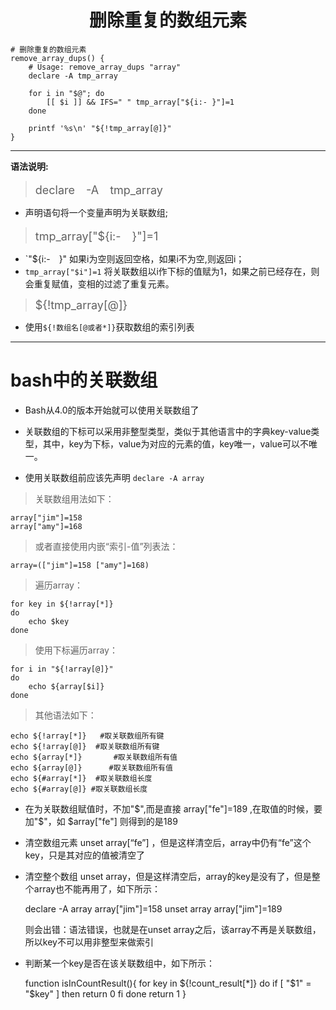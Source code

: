 # <font face="楷体"><center>删除重复的数组元素</center></font> #

    # 删除重复的数组元素
	remove_array_dups() {
	    # Usage: remove_array_dups "array"
	    declare -A tmp_array
	
	    for i in "$@"; do
	        [[ $i ]] && IFS=" " tmp_array["${i:- }"]=1
	    done
	
	    printf '%s\n' "${!tmp_array[@]}"
	}
<tr></tr>
<tr></tr>
<tr></tr>
<tr></tr>
<tr></tr>


----------   

**语法说明:**


> <font size=4>declare　-A　tmp_array</font>

- 声明语句将一个变量声明为关联数组;


> <font size=4>tmp_array["${i:-　}"]=1</font>

- `"${i:-　}" 如果i为空则返回空格，如果i不为空,则返回i；
- `tmp_array["$i"]=1` 将关联数组以i作下标的值赋为1，如果之前已经存在，则会重复赋值，变相的过滤了重复元素。


> <font size=4>${!tmp_array[@]}</font>

- 使用`${!数组名[@或者*]}`获取数组的索引列表

---------- 

# bash中的关联数组 #



- Bash从4.0的版本开始就可以使用关联数组了

- 关联数组的下标可以采用非整型类型，类似于其他语言中的字典key-value类型，其中，key为下标，value为对应的元素的值，key唯一，value可以不唯一。


- 使用关联数组前应该先声明 `declare -A array`


> 关联数组用法如下：

	array["jim"]=158
	array["amy"]=168

> 或者直接使用内嵌“索引-值”列表法：

	array=(["jim"]=158 ["amy"]=168)


> 遍历array：

	for key in ${!array[*]}
	do
	    echo $key
	done

> 使用下标遍历array：


	for i in "${!array[@]}"
	do
	    echo ${array[$i]}
	done

> 其他语法如下：


	echo ${!array[*]}   #取关联数组所有键
	echo ${!array[@]}  #取关联数组所有键
	echo ${array[*]}       #取关联数组所有值
	echo ${array[@]}      #取关联数组所有值
	echo ${#array[*]}  #取关联数组长度
	echo ${#array[@]} #取关联数组长度



- 在为关联数组赋值时，不加"$",而是直接 array["fe"]=189 ,在取值的时候，要加"$"，如 $array["fe"] 则得到的是189

- 清空数组元素 unset array[“fe”] ，但是这样清空后，array中仍有“fe”这个key，只是其对应的值被清空了


- 清空整个数组 unset array，但是这样清空后，array的key是没有了，但是整个array也不能再用了，如下所示：

	
	declare -A array
	array["jim"]=158
	unset array
	array["jim"]=189

	则会出错：语法错误，也就是在unset array之后，该array不再是关联数组，所以key不可以用非整型来做索引



- 判断某一个key是否在该关联数组中，如下所示：


	function isInCountResult(){
	for key in ${!count_result[*]}
	do
	  if [ "$1" = "$key" ]
	  then
	    return 0
	  fi
	done
	return 1
	}
